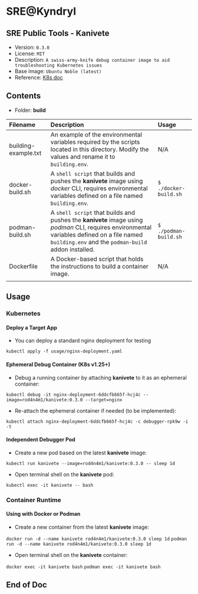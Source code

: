 # SRE@Kyndryl

## SRE Public Tools - Kanivete

* Version: `0.3.0`
* License: `MIT`
* Description: `A swiss-army-knife debug container image to aid troubleshooting Kubernetes issues`
* Base image: `Ubuntu Noble (latest)`
* Reference: [K8s doc](https://kubernetes.io/docs/tasks/debug/debug-application/debug-running-pod/)

## Contents

* Folder: **build**

| **Filename** | **Description** | **Usage** |
|:-------------|:----------------------------|:----------------------------|
| building-example.txt | An example of the environmental variables required by the scripts located in this directory. Modify the values and rename it to `building.env`. | N/A |
| docker-build.sh | A `shell script` that builds and pushes the **kanivete** image using *docker* CLI, requires environmental variables defined on a file named `building.env`. | `$ ./docker-build.sh`|
| podman-build.sh | A `shell script` that builds and pushes the **kanivete** image using *podman* CLI, requires environmental variables defined on a file named `building.env` and the `podman-build` addon installed. | `$ ./podman-build.sh`|
| Dockerfile | A Docker-based script that holds the instructions to build a container image. | N/A |
| | | |

## Usage

### Kubernetes

#### Deploy a Target App

* You can deploy a standard nginx deployment for testing

`kubectl apply -f usage/nginx-deployment.yaml`

#### Ephemeral Debug Container (K8s v1.25+)

* Debug a running container by attaching **kanivete** to it as an ephemeral container:

`kubectl debug -it nginx-deployment-6ddcfb665f-hcj4c --image=rod4n4m1/kanivete:0.3.0 --target=nginx`

* Re-attach the ephemeral container if needed (to be implemented):

`kubectl attach nginx-deployment-6ddcfb665f-hcj4c -c debugger-rpk9w -i -t`

#### Independent Debugger Pod

* Create a new pod based on the latest **kanivete** image:

`kubectl run kanivete --image=rod4n4m1/kanivete:0.3.0 -- sleep 1d`

* Open terminal shell on the **kanivete** pod:

`kubectl exec -it kanivete -- bash`

### Container Runtime

#### Using with Docker or Podman

* Create a new container from the latest **kanivete** image:

`docker run -d --name kanivete rod4n4m1/kanivete:0.3.0 sleep 1d`
`podman run -d --name kanivete rod4n4m1/kanivete:0.3.0 sleep 1d`

* Open terminal shell on the **kanivete** container:

`docker exec -it kanivete bash`
`podman exec -it kanivete bash`

## End of Doc
